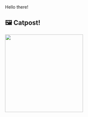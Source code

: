 Hello there!



## 🖼️ Catpost!

<sub>
    <img src="https://cdn2.thecatapi.com/images/MTUwNjY0Mg.gif" height="256">
</sub>

